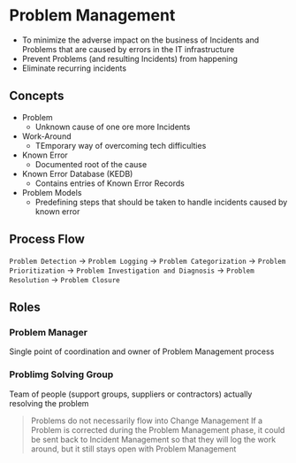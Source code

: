 # Problem Management

* To minimize the adverse impact on the business of Incidents and Problems that are caused by errors in the IT infrastructure
* Prevent Problems (and resulting Incidents) from happening 
* Eliminate recurring incidents

## Concepts

* Problem
	* Unknown cause of one ore more Incidents
* Work-Around
	* TEmporary way of overcoming tech difficulties
* Known Error
	* Documented root of the cause
* Known Error Database (KEDB)
	* Contains entries of Known Error Records
* Problem Models
	* Predefining steps that should be taken to handle incidents caused by known error

## Process Flow

`Problem Detection` &rarr; `Problem Logging` &rarr; `Problem Categorization` &rarr; `Problem Prioritization` &rarr; `Problem Investigation and Diagnosis` &rarr; `Problem Resolution` &rarr; `Problem Closure`

## Roles

### Problem Manager
Single point of coordination and owner of Problem Management process

### Problimg Solving Group
Team of people (support groups, suppliers or contractors) actually resolving the problem

> Problems do not necessarily flow into Change Management
> If a Problem is corrected during the Problem Management phase, it could be sent back to Incident Management so that they will log the work around, but it still stays open with Problem Management



